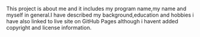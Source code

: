 This project is about me and it includes my program name,my name and myself in general.I have described my background,education and hobbies
i have also linked to live site on GitHub Pages although i havent added copyright and license information.

